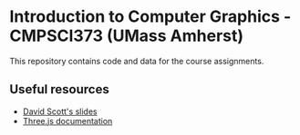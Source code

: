# Introduction to Computer Graphics - CMPSCI373 (UMass Amherst)

This repository contains code and data for the course assignments.

## Useful resources

* [David Scott's slides](http://davidscottlyons.com/threejs-intro/)
* [Three.js documentation](https://threejs.org/docs/index.html#manual/en/introduction/Creating-a-scene)
